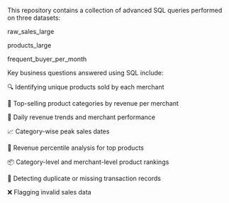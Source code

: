 This repository contains a collection of advanced SQL queries performed on three datasets:

raw_sales_large

products_large

frequent_buyer_per_month

Key business questions answered using SQL include:

🔍 Identifying unique products sold by each merchant

🥇 Top-selling product categories by revenue per merchant

📅 Daily revenue trends and merchant performance

📈 Category-wise peak sales dates

🧮 Revenue percentile analysis for top products

📦 Category-level and merchant-level product rankings

🔁 Detecting duplicate or missing transaction records

❌ Flagging invalid sales data
